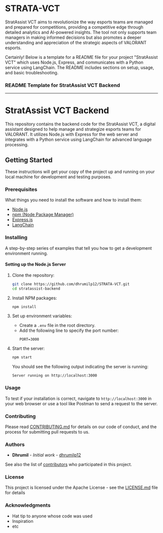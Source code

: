 # STRATA-VCT
 StratAssist VCT aims to revolutionize the way esports teams are managed and prepared for competitions, providing a competitive edge through detailed analytics and AI-powered insights. The tool not only supports team managers in making informed decisions but also promotes a deeper understanding and appreciation of the strategic aspects of VALORANT esports.

Certainly! Below is a template for a README file for your project "StratAssist VCT" which uses Node.js, Express, and communicates with a Python service using LangChain. The README includes sections on setup, usage, and basic troubleshooting.

### README Template for StratAssist VCT Backend

---

# StratAssist VCT Backend

This repository contains the backend code for the StratAssist VCT, a digital assistant designed to help manage and strategize esports teams for VALORANT. It utilizes Node.js with Express for the web server and integrates with a Python service using LangChain for advanced language processing.

## Getting Started

These instructions will get your copy of the project up and running on your local machine for development and testing purposes.

### Prerequisites

What things you need to install the software and how to install them:

- [Node.js](https://nodejs.org/en)
- [npm (Node Package Manager)](https://www.npmjs.com/)
- [Express.js](https://expressjs.com/)
- [LangChain](https://js.langchain.com/v0.1/docs/get_started)

### Installing

A step-by-step series of examples that tell you how to get a development environment running.

#### Setting up the Node.js Server

1. Clone the repository:
   ```sh
   git clone https://github.com/dhrumilp12/STRATA-VCT.git
   cd stratassist-backend
   ```

2. Install NPM packages:
   ```sh
   npm install
   ```

3. Set up environment variables:
   - Create a `.env` file in the root directory.
   - Add the following line to specify the port number:
     ```
     PORT=3000
     ```

4. Start the server:
   ```sh
   npm start
   ```

   You should see the following output indicating the server is running:
   ```
   Server running on http://localhost:3000
   ```


### Usage

To test if your installation is correct, navigate to `http://localhost:3000` in your web browser or use a tool like Postman to send a request to the server.

### Contributing

Please read [CONTRIBUTING.md](https://github.com/dhrumilp12/STRATA-VCT/CONTRIBUTING.md) for details on our code of conduct, and the process for submitting pull requests to us.


### Authors

- **Dhrumil** - *Initial work* - [dhrumilp12](https://github.com/dhrumilp12)

See also the list of [contributors](https://github.com/dhrumilp12/STRATA-VCT/contributors) who participated in this project.

### License

This project is licensed under the Apache License - see the [LICENSE.md](LICENSE.md) file for details

### Acknowledgments

- Hat tip to anyone whose code was used
- Inspiration
- etc

